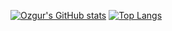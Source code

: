 [![Ozgur's GitHub stats](https://github-readme-stats.vercel.app/api?username=ozgurgulerx&show_icons=true&theme=merko)](https://github.com/ozgurgulerx/github-readme-stats)
[![Top Langs](https://github-readme-stats.vercel.app/api/top-langs/?username=ozgurgulerx&layout=compact)](https://github.com/ozgurgulerx/github-readme-stats)


<!--
**ozgurgulerx/ozgurgulerx** is a ✨ _special_ ✨ repository because its `README.md` (this file) appears on your GitHub profile.

Here are some ideas to get you started:

- 🔭 I’m currently working on ...
- 🌱 I’m currently learning ...
- 👯 I’m looking to collaborate on ...
- 🤔 I’m looking for help with ...
- 💬 Ask me about ...
- 📫 How to reach me: ...
- 😄 Pronouns: ...
- ⚡ Fun fact: ...
-->

